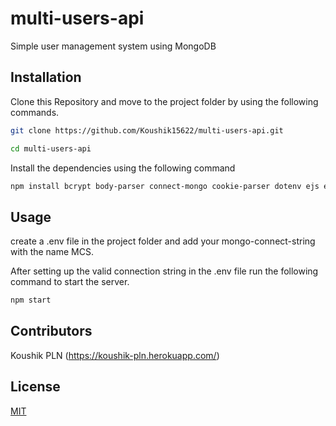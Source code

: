# multi-users-api

Simple user management system using MongoDB

## Installation

Clone this Repository and move to the project folder by using the following commands.

```bash
git clone https://github.com/Koushik15622/multi-users-api.git

cd multi-users-api
```
Install the dependencies using the following command

```bash
npm install bcrypt body-parser connect-mongo cookie-parser dotenv ejs express express-session fs mongoose morgan multer path --save
```

## Usage
create a .env file in the project folder and add your mongo-connect-string with the name MCS.

After setting up the valid connection string in the .env file run the following command to start the server.

```bash
npm start
```

## Contributors
Koushik PLN (https://koushik-pln.herokuapp.com/)

## License
[MIT](https://choosealicense.com/licenses/mit/)
